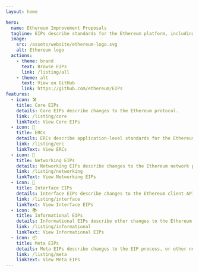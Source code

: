 ```yaml
---
layout: home

hero:
  name: Ethereum Improvement Proposals
  tagline: EIPs describe standards for the Ethereum platform, including core protocol specifications, client APIs, and contract standards.
  image:
    src: /assets/website/ethereum-logo.svg
    alt: Ethereum logo
  actions:
    - theme: brand
      text: Browse EIPs
      link: /listing/all
    - theme: alt
      text: View on GitHub
      link: https://github.com/ethereum/EIPs
features:
  - icon: 🛠️
    title: Core EIPs
    details: Core EIPs describe changes to the Ethereum protocol.
    link: /listing/core
    linkText: View Core EIPs
  - icon: 📝
    title: ERCs
    details: ERCs describe application-level standards for the Ethereum ecosystem.
    link: /listing/erc
    linkText: View ERCs
  - icon: 📡
    title: Networking EIPs
    details: Networking EIPs describe changes to the Ethereum network protocol.
    link: /listing/networking
    linkText: View Networking EIPs
  - icon: 📱
    title: Interface EIPs
    details: Interface EIPs describe changes to the Ethereum client API.
    link: /listing/interface
    linkText: View Interface EIPs
  - icon: 📚
    title: Informational EIPs
    details: Informational EIPs describe other changes to the Ethereum ecosystem.
    link: /listing/informational
    linkText: View Informational EIPs
  - icon: 📦
    title: Meta EIPs
    details: Meta EIPs describe changes to the EIP process, or other non-optional changes.
    link: /listing/meta
    linkText: View Meta EIPs
---
```

